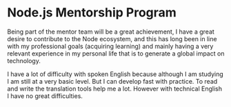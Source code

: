 # Node.js Mentorship Program

<p>Being part of the mentor team will be a great achievement, I have a great desire to contribute to the Node ecosystem, and this has long been in line with my professional goals (acquiring learning) and mainly having a very relevant experience in my personal life that is to generate a global impact on technology.

I have a lot of difficulty with spoken English because although I am studying I am still at a very basic level. But I can develop fast with practice.
To read and write the translation tools help me a lot. However with technical English I have no great difficulties.</p>
